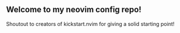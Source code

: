 ## Welcome to my neovim config repo!

Shoutout to creators of kickstart.nvim for giving a solid starting point! 

